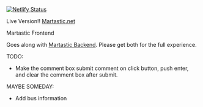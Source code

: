 [![Netlify Status](https://api.netlify.com/api/v1/badges/cd063d89-1886-42b5-a748-fa6b0a806f5a/deploy-status)](https://app.netlify.com/sites/martastic/deploys)

Live Version!! [Martastic.net](https://www.martastic.net/)

Martastic Frontend

Goes along with [Martastic Backend](https://github.com/dekadekadeka/martastic-backend). Please get both for the full experience.

TODO:
* Make the comment box submit comment on click button, push enter, and clear the comment box after submit.

MAYBE SOMEDAY:
* Add bus information
